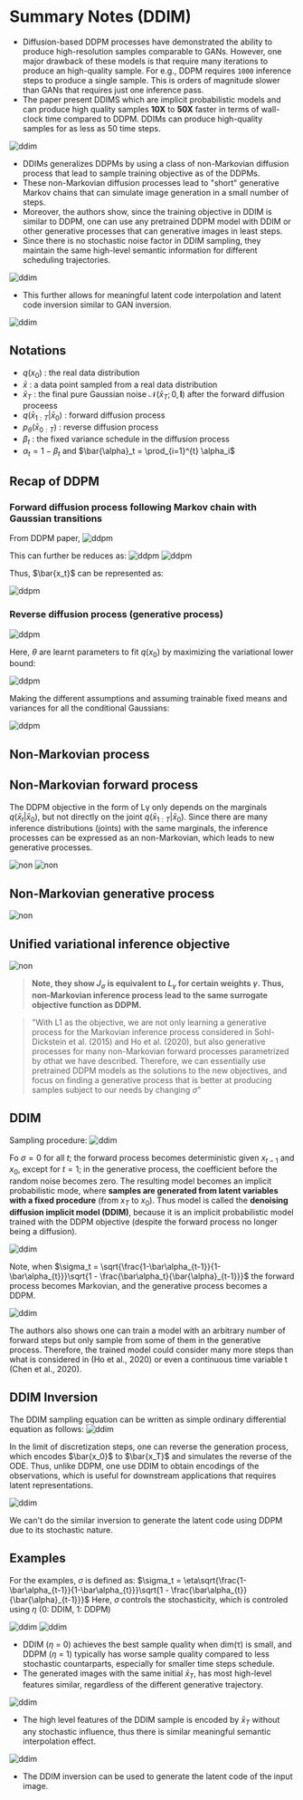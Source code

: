 # Summary Notes (DDIM)

- Diffusion-based DDPM processes have demonstrated the ability to produce high-resolution samples comparable to GANs. However, one major drawback of these models is that require many iterations to produce an high-quality sample. For e.g., DDPM requires `1000` inference steps to produce a single sample. This is orders of magnitude slower than GANs that requires just one inference pass. 
- The paper present DDIMS which are implicit probabilistic models and can produce high quality samples **10X** to **50X** faster in terms of wall-clock time compared to DDPM. DDIMs can produce high-quality samples for as less as 50 time steps.

![ddim](images/ddim/example_5.png)

- DDIMs generalizes DDPMs by using a class of non-Markovian diffusion process that lead to sample training objective as of the DDPMs.
- These non-Markovian diffusion processes lead to "short" generative Markov chains that can simulate image generation in a small number of steps. 
- Moreover, the authors show, since the training objective in DDIM is similar to DDPM, one can use any pretrained DDPM model with DDIM or other generative processes that can generative images in least steps.
- Since there is no stochastic noise factor in DDIM sampling, they maintain the same high-level semantic information for different scheduling trajectories.

![ddim](images/ddim/example_2.png)

- This further allows for meaningful latent code interpolation and latent code inversion similar to GAN inversion.

![ddim](images/ddim/example_3.png)

## Notations
- $q(x_0)$ : the real data distribution
- $\bar{x}$ : a data point sampled from a real data distribution
- $\bar{x}_T$ : the final pure Gaussian noise $\mathcal{N}(\bar{x}_T; 0, \mathbf{I})$ after the forward diffusion proceess
- $q(\bar{x}_{1:T} | \bar{x}_{0})$ : forward diffusion process
- $p_\theta(\bar{x}_{0:T})$ : reverse diffusion process
- $\beta_t$ : the fixed variance schedule in the diffusion process
- $\alpha_t=1-\beta_t$ and $\bar{\alpha}_t = \prod_{i=1}^{t} \alpha_i$

## Recap of DDPM

### Forward diffusion process following Markov chain with Gaussian transitions
From DDPM paper,
![ddpm](images/ddim/ddpm_1.png)

This can further be reduces as:
![ddpm](images/ddim/ddpm_3.png)
![ddpm](images/ddim/ddpm_2.png)

Thus, $\bar{x_t}$ can be represented as:

![ddpm](images/ddim/ddpm_4.png)

### Reverse diffusion process (generative process)

![ddpm](images/ddim/ddpm_5.png)

Here, $\theta$ are learnt parameters to fit $q(x_0)$ by maximizing the variational lower bound: 

![ddpm](images/ddim/ddpm_6.png)

Making the different assumptions and assuming trainable fixed means and variances for all the conditional Gaussians:

![ddpm](images/ddim/ddpm_7.png)

## Non-Markovian process

## Non-Markovian forward process
The DDPM objective in the form of Lγ only depends on the marginals $q(\bar x_t|\bar x_0)$, but not directly on the joint $q(\bar{x}_{1:T}|\bar{x}_0)$. Since there are many inference distributions (joints) with the same marginals, the inference processes can be expressed as an non-Markovian, which leads to new generative processes. 

![non](images/ddim/non_markovian_1.png)
![non](images/ddim/non_markovian_2.png)


## Non-Markovian generative process
![non](images/ddim/non_markovian_3.png)

## Unified variational inference objective
![non](images/ddim/non_markovian_4.png)


> **Note, they show $J_{\sigma}$ is equivalent to $L_{\gamma}$ for certain weights $\gamma$. Thus, non-Markovian inference process
lead to the same surrogate objective function as DDPM.**

> "With L1 as the objective, we are not only learning a generative process for the Markovian inference process considered in Sohl-Dickstein et al. (2015) and Ho et al. (2020), but also generative processes for many non-Markovian forward processes parametrized by σthat we have described. Therefore, we can essentially use pretrained DDPM models as the solutions to the new objectives, and focus on finding a generative process that is better at producing samples subject to our needs by changing $\sigma$"

## DDIM
Sampling procedure:
![ddim](images/ddim/ddim_1.png)

Fo $\sigma = 0$ for all $t$; the forward process becomes deterministic given $x_{t−1}$ and $x_0$, except for $t = 1$; in the generative process, the coefficient before the random noise  becomes zero. The resulting model becomes an implicit probabilistic mode, where **samples are generated from latent variables with a fixed procedure** (from $x_T$ to $x_0$). Thus model is called the **denoising diffusion implicit model (DDIM)**, because it is an implicit probabilistic model trained with the DDPM objective (despite the forward process no longer being a diffusion).

![ddim](images/ddim/ddim_2.png)

Note, when $\sigma_t = \sqrt{\frac{1-\bar\alpha_{t-1}}{1-\bar\alpha_{t}}}\sqrt{1 - \frac{\bar\alpha_t}{\bar{\alpha}_{t-1}}}$
the forward process becomes Markovian, and the generative process becomes a DDPM.

![ddim](images/ddim/ddim_3.png)

The authors also shows one can train a model with an arbitrary number of forward steps but only sample from some of them in the generative process. Therefore, the trained model could consider many more steps than what is considered in (Ho et al., 2020) or even a continuous time variable t (Chen et al., 2020).

## DDIM Inversion
The DDIM sampling equation can be written as simple ordinary differential equation as follows:
![ddim](images/ddim/ddim_inversion_eq_1.png)

In the limit of discretization steps, one can reverse the generation process, which encodes $\bar{x_0}$ to $\bar{x_T}$ and simulates the reverse of the ODE. Thus, unlike DDPM, one use DDIM to obtain encodings of the observations, which is useful for downstream applications that requires latent representations.

![ddim](images/ddim/ddim_inversion_eq_2.png)

We can't do the similar inversion to generate the latent code using DDPM due to its stochastic nature.

## Examples
For the examples, $\sigma$ is defined as:
$\sigma_t = \eta\sqrt{\frac{1-\bar\alpha_{t-1}}{1-\bar\alpha_{t}}}\sqrt{1 - \frac{\bar\alpha_{t}}{\bar{\alpha}_{t-1}}}$
Here, $\sigma$ controls the stochasticity, which is controled using $\eta$ (0: DDIM, 1: DDPM)


![ddim](images/ddim/example_1.png)
![ddim](images/ddim/example_2.png)

- DDIM ($\eta$ = 0) achieves the best sample quality when dim(τ) is small, and DDPM ($\eta$ = 1) typically has worse sample quality compared to less stochastic countarparts, especially for smaller time steps schedule. 
- The generated images with the same initial $\bar{x}_T$, has most high-level features similar, regardless of the different generative trajectory.

![ddim](images/ddim/example_3.png)

- The high level features of the DDIM sample is encoded by $\bar{x}_T$ without any stochastic influence, thus there is similar meaningful semantic interpolation effect.

![ddim](images/ddim/example_4.png)
- The DDIM inversion can be used to generate the latent code of the input image.
